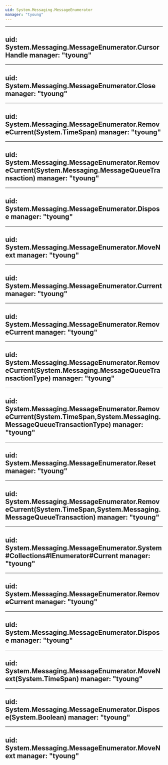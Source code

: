```yaml
---
uid: System.Messaging.MessageEnumerator
manager: "tyoung"
---
```


---
uid: System.Messaging.MessageEnumerator.CursorHandle
manager: "tyoung"
---

---
uid: System.Messaging.MessageEnumerator.Close
manager: "tyoung"
---

---
uid: System.Messaging.MessageEnumerator.RemoveCurrent(System.TimeSpan)
manager: "tyoung"
---

---
uid: System.Messaging.MessageEnumerator.RemoveCurrent(System.Messaging.MessageQueueTransaction)
manager: "tyoung"
---

---
uid: System.Messaging.MessageEnumerator.Dispose
manager: "tyoung"
---

---
uid: System.Messaging.MessageEnumerator.MoveNext
manager: "tyoung"
---

---
uid: System.Messaging.MessageEnumerator.Current
manager: "tyoung"
---

---
uid: System.Messaging.MessageEnumerator.RemoveCurrent
manager: "tyoung"
---

---
uid: System.Messaging.MessageEnumerator.RemoveCurrent(System.Messaging.MessageQueueTransactionType)
manager: "tyoung"
---

---
uid: System.Messaging.MessageEnumerator.RemoveCurrent(System.TimeSpan,System.Messaging.MessageQueueTransactionType)
manager: "tyoung"
---

---
uid: System.Messaging.MessageEnumerator.Reset
manager: "tyoung"
---

---
uid: System.Messaging.MessageEnumerator.RemoveCurrent(System.TimeSpan,System.Messaging.MessageQueueTransaction)
manager: "tyoung"
---

---
uid: System.Messaging.MessageEnumerator.System#Collections#IEnumerator#Current
manager: "tyoung"
---

---
uid: System.Messaging.MessageEnumerator.RemoveCurrent
manager: "tyoung"
---

---
uid: System.Messaging.MessageEnumerator.Dispose
manager: "tyoung"
---

---
uid: System.Messaging.MessageEnumerator.MoveNext(System.TimeSpan)
manager: "tyoung"
---

---
uid: System.Messaging.MessageEnumerator.Dispose(System.Boolean)
manager: "tyoung"
---

---
uid: System.Messaging.MessageEnumerator.MoveNext
manager: "tyoung"
---
